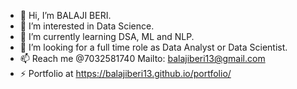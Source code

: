 - 👋 Hi, I’m BALAJI BERI.
- 👀 I’m interested in Data Science.
- 🌱 I’m currently learning DSA, ML and NLP.
- 💞️ I’m looking for a full time role as Data Analyst or Data Scientist.
- 📫 Reach me @7032581740  Mailto: balajiberi13@gmail.com
- ⚡ Portfolio at https://balajiberi13.github.io/portfolio/


